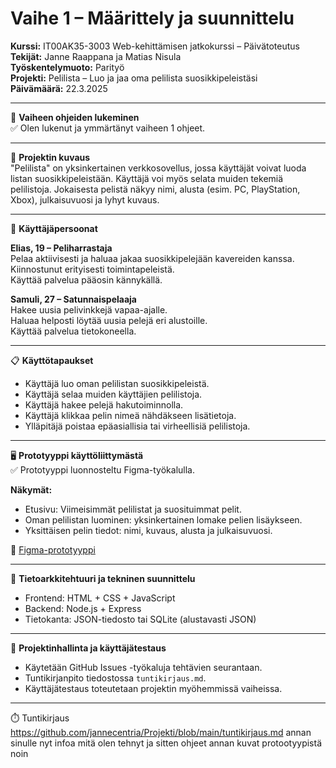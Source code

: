 # Vaihe 1 – Määrittely ja suunnittelu

**Kurssi:** IT00AK35-3003 Web-kehittämisen jatkokurssi – Päivätoteutus  
**Tekijät:** Janne Raappana ja Matias Nisula  
**Työskentelymuoto:** Parityö  
**Projekti:** Pelilista – Luo ja jaa oma pelilista suosikkipeleistäsi  
**Päivämäärä:** 22.3.2025

---

🔖 **Vaiheen ohjeiden lukeminen**  
✅ Olen lukenut ja ymmärtänyt vaiheen 1 ohjeet.

---

🎯 **Projektin kuvaus**  
"Pelilista" on yksinkertainen verkkosovellus, jossa käyttäjät voivat luoda listan suosikkipeleistään. Käyttäjä voi myös selata muiden tekemiä pelilistoja. Jokaisesta pelistä näkyy nimi, alusta (esim. PC, PlayStation, Xbox), julkaisuvuosi ja lyhyt kuvaus.

---

👤 **Käyttäjäpersoonat**

**Elias, 19 – Peliharrastaja**  
Pelaa aktiivisesti ja haluaa jakaa suosikkipelejään kavereiden kanssa.  
Kiinnostunut erityisesti toimintapeleistä.  
Käyttää palvelua pääosin kännykällä.

**Samuli, 27 – Satunnaispelaaja**  
Hakee uusia pelivinkkejä vapaa-ajalle.  
Haluaa helposti löytää uusia pelejä eri alustoille.  
Käyttää palvelua tietokoneella.

---

📋 **Käyttötapaukset**

- Käyttäjä luo oman pelilistan suosikkipeleistä.  
- Käyttäjä selaa muiden käyttäjien pelilistoja.  
- Käyttäjä hakee pelejä hakutoiminnolla.  
- Käyttäjä klikkaa pelin nimeä nähdäkseen lisätietoja.  
- Ylläpitäjä poistaa epäasiallisia tai virheellisiä pelilistoja.

---

🖥️ **Prototyyppi käyttöliittymästä**  
✅ Prototyyppi luonnosteltu Figma-työkalulla.

**Näkymät:**
- Etusivu: Viimeisimmät pelilistat ja suosituimmat pelit.
- Oman pelilistan luominen: yksinkertainen lomake pelien lisäykseen.
- Yksittäisen pelin tiedot: nimi, kuvaus, alusta ja julkaisuvuosi.

📎 [Figma-prototyyppi](https://www.figma.com/proto/cMviuo5FL7ZCzE4kE1b0lL/Untitled?node-id=1-2&p=f&t=nR0V6GmBmnfLKjNv-1&scaling=min-zoom&content-scaling=fixed&page-id=0%3A1&starting-point-node-id=1%3A2)

---

💾 **Tietoarkkitehtuuri ja tekninen suunnittelu**

- Frontend: HTML + CSS + JavaScript  
- Backend: Node.js + Express  
- Tietokanta: JSON-tiedosto tai SQLite (alustavasti JSON)

---

📅 **Projektinhallinta ja käyttäjätestaus**

- Käytetään GitHub Issues -työkaluja tehtävien seurantaan.  
- Tuntikirjanpito tiedostossa `tuntikirjaus.md`.  
- Käyttäjätestaus toteutetaan projektin myöhemmissä vaiheissa.

---

⏱️ Tuntikirjaus
https://github.com/jannecentria/Projekti/blob/main/tuntikirjaus.md annan sinulle nyt infoa mitä olen tehnyt ja sitten ohjeet annan kuvat protootyypistä noin
